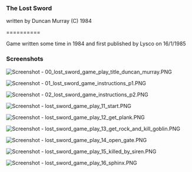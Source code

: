 ### The Lost Sword

written by Duncan Murray (C) 1984

==========

Game written some time in 1984 and first published by Lysco on 16/1/1985


### Screenshots


![Screenshot - 00_lost_sword_game_play_title_duncan_murray.PNG](https://github.com/acutesoftware/old_C_code/blob/master/BAS_Lost_Sword/LOST_SWORD.BAS/00_lost_sword_game_play_title_duncan_murray.PNG)


![Screenshot - 01_lost_sword_game_instructions_p1.PNG](https://github.com/acutesoftware/old_C_code/blob/master/BAS_Lost_Sword/LOST_SWORD.BAS/01_lost_sword_game_instructions_p1.PNG)


![Screenshot - 02_lost_sword_game_instructions_p2.PNG](https://github.com/acutesoftware/old_C_code/blob/master/BAS_Lost_Sword/LOST_SWORD.BAS/02_lost_sword_game_instructions_p2.PNG)


![Screenshot - lost_sword_game_play_11_start.PNG](https://github.com/acutesoftware/old_C_code/blob/master/BAS_Lost_Sword/LOST_SWORD.BAS/lost_sword_game_play_11_start.PNG)


![Screenshot - lost_sword_game_play_12_get_plank.PNG](https://github.com/acutesoftware/old_C_code/blob/master/BAS_Lost_Sword/LOST_SWORD.BAS/lost_sword_game_play_12_get_plank.PNG)


![Screenshot - lost_sword_game_play_13_get_rock_and_kill_goblin.PNG](https://github.com/acutesoftware/old_C_code/blob/master/BAS_Lost_Sword/LOST_SWORD.BAS/lost_sword_game_play_13_get_rock_and_kill_goblin.PNG)


![Screenshot - lost_sword_game_play_14_open_gate.PNG](https://github.com/acutesoftware/old_C_code/blob/master/BAS_Lost_Sword/LOST_SWORD.BAS/lost_sword_game_play_14_open_gate.PNG)


![Screenshot - lost_sword_game_play_15_killed_by_siren.PNG](https://github.com/acutesoftware/old_C_code/blob/master/BAS_Lost_Sword/LOST_SWORD.BAS/lost_sword_game_play_15_killed_by_siren.PNG)


![Screenshot - lost_sword_game_play_16_sphinx.PNG](https://github.com/acutesoftware/old_C_code/blob/master/BAS_Lost_Sword/LOST_SWORD.BAS/lost_sword_game_play_16_sphinx.PNG)

